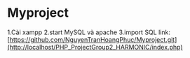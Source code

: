 # Myproject
1.Cài xampp 
2.start MySQL và apache
3.import SQL
link: [https://github.com/NguyenTranHoangPhuc/Myproject.git](http://localhost/PHP_ProjectGroup2_HARMONIC/index.php)
